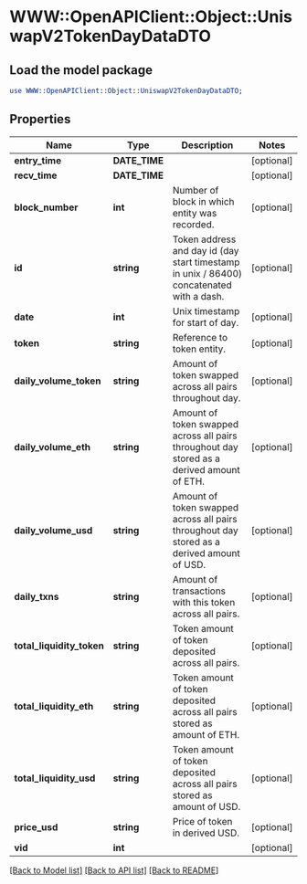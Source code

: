 # WWW::OpenAPIClient::Object::UniswapV2TokenDayDataDTO

## Load the model package
```perl
use WWW::OpenAPIClient::Object::UniswapV2TokenDayDataDTO;
```

## Properties
Name | Type | Description | Notes
------------ | ------------- | ------------- | -------------
**entry_time** | **DATE_TIME** |  | [optional] 
**recv_time** | **DATE_TIME** |  | [optional] 
**block_number** | **int** | Number of block in which entity was recorded. | [optional] 
**id** | **string** | Token address and day id (day start timestamp in unix / 86400) concatenated with a dash. | [optional] 
**date** | **int** | Unix timestamp for start of day. | [optional] 
**token** | **string** | Reference to token entity. | [optional] 
**daily_volume_token** | **string** | Amount of token swapped across all pairs throughout day. | [optional] 
**daily_volume_eth** | **string** | Amount of token swapped across all pairs throughout day stored as a derived amount of ETH. | [optional] 
**daily_volume_usd** | **string** | Amount of token swapped across all pairs throughout day stored as a derived amount of USD. | [optional] 
**daily_txns** | **string** | Amount of transactions with this token across all pairs. | [optional] 
**total_liquidity_token** | **string** | Token amount of token deposited across all pairs. | [optional] 
**total_liquidity_eth** | **string** | Token amount of token deposited across all pairs stored as amount of ETH. | [optional] 
**total_liquidity_usd** | **string** | Token amount of token deposited across all pairs stored as amount of USD. | [optional] 
**price_usd** | **string** | Price of token in derived USD. | [optional] 
**vid** | **int** |  | [optional] 

[[Back to Model list]](../README.md#documentation-for-models) [[Back to API list]](../README.md#documentation-for-api-endpoints) [[Back to README]](../README.md)


